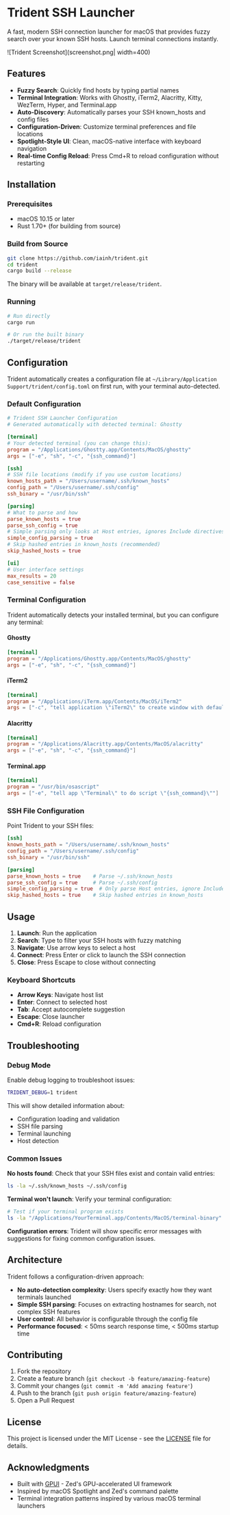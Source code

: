 # Trident SSH Launcher

A fast, modern SSH connection launcher for macOS that provides fuzzy search over your known SSH hosts. Launch terminal connections instantly.

![Trident Screenshot](screenshot.png| width=400)

## Features

- **Fuzzy Search**: Quickly find hosts by typing partial names
- **Terminal Integration**: Works with Ghostty, iTerm2, Alacritty, Kitty, WezTerm, Hyper, and Terminal.app
- **Auto-Discovery**: Automatically parses your SSH known_hosts and config files
- **Configuration-Driven**: Customize terminal preferences and file locations
- **Spotlight-Style UI**: Clean, macOS-native interface with keyboard navigation
- **Real-time Config Reload**: Press Cmd+R to reload configuration without restarting

## Installation

### Prerequisites

- macOS 10.15 or later
- Rust 1.70+ (for building from source)

### Build from Source

```bash
git clone https://github.com/iainh/trident.git
cd trident
cargo build --release
```

The binary will be available at `target/release/trident`.

### Running

```bash
# Run directly
cargo run

# Or run the built binary
./target/release/trident
```

## Configuration

Trident automatically creates a configuration file at `~/Library/Application Support/trident/config.toml` on first run, with your terminal auto-detected.

### Default Configuration

```toml
# Trident SSH Launcher Configuration
# Generated automatically with detected terminal: Ghostty

[terminal]
# Your detected terminal (you can change this):
program = "/Applications/Ghostty.app/Contents/MacOS/ghostty"
args = ["-e", "sh", "-c", "{ssh_command}"]

[ssh]
# SSH file locations (modify if you use custom locations)
known_hosts_path = "/Users/username/.ssh/known_hosts"
config_path = "/Users/username/.ssh/config"
ssh_binary = "/usr/bin/ssh"

[parsing]
# What to parse and how
parse_known_hosts = true
parse_ssh_config = true
# Simple parsing only looks at Host entries, ignores Include directives
simple_config_parsing = true
# Skip hashed entries in known_hosts (recommended)
skip_hashed_hosts = true

[ui]
# User interface settings
max_results = 20
case_sensitive = false
```

### Terminal Configuration

Trident automatically detects your installed terminal, but you can configure any terminal:

#### Ghostty
```toml
[terminal]
program = "/Applications/Ghostty.app/Contents/MacOS/ghostty"
args = ["-e", "sh", "-c", "{ssh_command}"]
```

#### iTerm2
```toml
[terminal]
program = "/Applications/iTerm.app/Contents/MacOS/iTerm2"
args = ["-c", "tell application \"iTerm2\" to create window with default profile command \"{ssh_command}\""]
```

#### Alacritty
```toml
[terminal]
program = "/Applications/Alacritty.app/Contents/MacOS/alacritty"
args = ["-e", "sh", "-c", "{ssh_command}"]
```

#### Terminal.app
```toml
[terminal]
program = "/usr/bin/osascript"
args = ["-e", "tell app \"Terminal\" to do script \"{ssh_command}\""]
```

### SSH File Configuration

Point Trident to your SSH files:

```toml
[ssh]
known_hosts_path = "/Users/username/.ssh/known_hosts"
config_path = "/Users/username/.ssh/config"
ssh_binary = "/usr/bin/ssh"

[parsing]
parse_known_hosts = true    # Parse ~/.ssh/known_hosts
parse_ssh_config = true     # Parse ~/.ssh/config
simple_config_parsing = true  # Only parse Host entries, ignore Include
skip_hashed_hosts = true    # Skip hashed entries in known_hosts
```

## Usage

1. **Launch**: Run the application
2. **Search**: Type to filter your SSH hosts with fuzzy matching
3. **Navigate**: Use arrow keys to select a host
4. **Connect**: Press Enter or click to launch the SSH connection
5. **Close**: Press Escape to close without connecting

### Keyboard Shortcuts

- **Arrow Keys**: Navigate host list
- **Enter**: Connect to selected host
- **Tab**: Accept autocomplete suggestion
- **Escape**: Close launcher
- **Cmd+R**: Reload configuration

## Troubleshooting

### Debug Mode

Enable debug logging to troubleshoot issues:

```bash
TRIDENT_DEBUG=1 trident
```

This will show detailed information about:
- Configuration loading and validation
- SSH file parsing
- Terminal launching
- Host detection

### Common Issues

**No hosts found**: Check that your SSH files exist and contain valid entries:
```bash
ls -la ~/.ssh/known_hosts ~/.ssh/config
```

**Terminal won't launch**: Verify your terminal configuration:
```bash
# Test if your terminal program exists
ls -la "/Applications/YourTerminal.app/Contents/MacOS/terminal-binary"
```

**Configuration errors**: Trident will show specific error messages with suggestions for fixing common configuration issues.

## Architecture

Trident follows a configuration-driven approach:

- **No auto-detection complexity**: Users specify exactly how they want terminals launched
- **Simple SSH parsing**: Focuses on extracting hostnames for search, not complex SSH features
- **User control**: All behavior is configurable through the config file
- **Performance focused**: < 50ms search response time, < 500ms startup time

## Contributing

1. Fork the repository
2. Create a feature branch (`git checkout -b feature/amazing-feature`)
3. Commit your changes (`git commit -m 'Add amazing feature'`)
4. Push to the branch (`git push origin feature/amazing-feature`)
5. Open a Pull Request

## License

This project is licensed under the MIT License - see the [LICENSE](LICENSE) file for details.

## Acknowledgments

- Built with [GPUI](https://github.com/zed-industries/gpui) - Zed's GPU-accelerated UI framework
- Inspired by macOS Spotlight and Zed's command palette
- Terminal integration patterns inspired by various macOS terminal launchers

